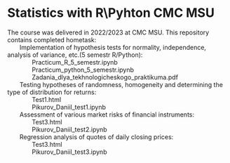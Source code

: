 # Statistics with R\Pyhton CMC MSU
The course was delivered in 2022/2023 at CMC MSU. This repository contains completed hometask:  
&emsp;&emsp;Implementation of hypothesis tests for normality, independence, analysis of variance, etc.(5 semestr R/Python):  
&emsp;&emsp;&emsp;&emsp;Practicum_R_5_semestr.ipynb  
&emsp;&emsp;&emsp;&emsp;Practicum_python_5_semestr.ipynb  
&emsp;&emsp;&emsp;&emsp;Zadania_dlya_tekhnologicheskogo_praktikuma.pdf  
&emsp;&emsp;Testing hypotheses of randomness, homogeneity and determining the type of distribution for returns:  
&emsp;&emsp;&emsp;&emsp;Test1.html  
&emsp;&emsp;&emsp;&emsp;Pikurov_Daniil_test1.ipynb  
&emsp;&emsp;Assessment of various market risks of financial instruments:  
&emsp;&emsp;&emsp;&emsp;Test3.html  
&emsp;&emsp;&emsp;&emsp;Pikurov_Daniil_test2.ipynb  
&emsp;&emsp;Regression analysis of quotes of daily closing prices:  
&emsp;&emsp;&emsp;&emsp;Test3.html  
&emsp;&emsp;&emsp;&emsp;Pikurov_Daniil_test3.ipynb  
